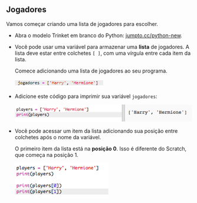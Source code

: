 ## Jogadores

Vamos começar criando uma lista de jogadores para escolher.

+ Abra o modelo Trinket em branco do Python: <a href="http://jumpto.cc/python-new" target="_blank">jumpto.cc/python-new</a>.

+ Você pode usar uma variável para armazenar uma **lista** de jogadores. A lista deve estar entre colchetes `[ ]`, com uma vírgula entre cada item da lista.
    
    Comece adicionando uma lista de jogadores ao seu programa.
    
    ![screenshot](images/team-create-players.png)

+ Adicione este código para imprimir sua variável `jogadores`:
    
    ![screenshot](images/team-print-players.png)

+ Você pode acessar um item da lista adicionando sua posição entre colchetes após o nome da variável.
    
    O primeiro item da lista está na **posição 0**. Isso é diferente do Scratch, que começa na posição 1.
    
    ![screenshot](images/team-print-players-index.png)